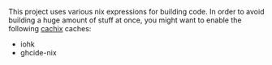 This project uses various nix expressions for building code. In order to avoid building a huge amount of stuff at once, you might want to enable the following [cachix](https://cachix.org/) caches:

- iohk
- ghcide-nix
